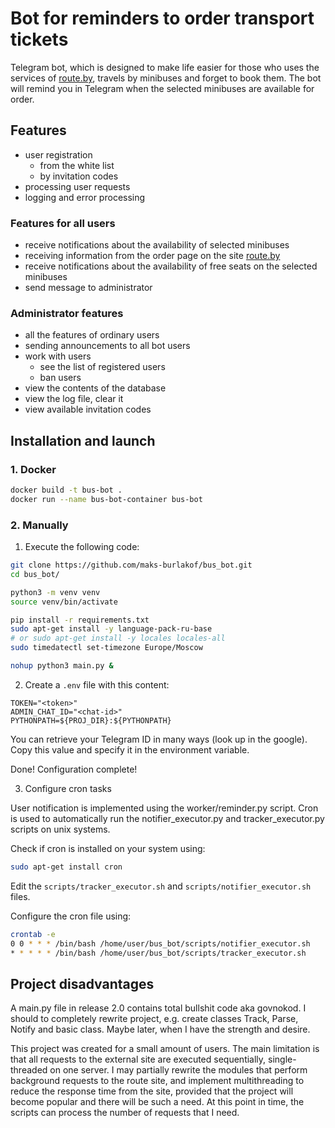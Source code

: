 # Bot for reminders to order transport tickets

Telegram bot, which is designed to make life easier for those who uses the services of [route.by](https://route.by/), travels by minibuses and forget to book them.
The bot will remind you in Telegram when the selected minibuses are available for order.

## Features

- user registration
  - from the white list
  - by invitation codes
- processing user requests
- logging and error processing

### Features for all users

- receive notifications about the availability of selected minibuses
- receiving information from the order page on the site [route.by](https://route.by/)
- receive notifications about the availability of free seats on the selected minibuses
- send message to administrator

### Administrator features

- all the features of ordinary users
- sending announcements to all bot users
- work with users
  - see the list of registered users
  - ban users
- view the contents of the database
- view the log file, clear it
- view available invitation codes

## Installation and launch

### 1. Docker

```bash
docker build -t bus-bot .
docker run --name bus-bot-container bus-bot
```

### 2. Manually

1. Execute the following code:

```bash
git clone https://github.com/maks-burlakof/bus_bot.git
cd bus_bot/

python3 -m venv venv
source venv/bin/activate

pip install -r requirements.txt
sudo apt-get install -y language-pack-ru-base
# or sudo apt-get install -y locales locales-all
sudo timedatectl set-timezone Europe/Moscow

nohup python3 main.py &
```

2. Create a `.env` file with this content:

```text
TOKEN="<token>"
ADMIN_CHAT_ID="<chat-id>"
PYTHONPATH=${PROJ_DIR}:${PYTHONPATH}
```

You can retrieve your Telegram ID in many ways (look up in the google). Copy this value and specify it in the environment variable.

Done! Configuration complete!

3. Configure cron tasks

User notification is implemented using the worker/reminder.py script. Cron is used to automatically run the notifier_executor.py and tracker_executor.py scripts on unix systems.

Check if cron is installed on your system using:

```bash
sudo apt-get install cron
```

Edit the `scripts/tracker_executor.sh` and `scripts/notifier_executor.sh` files.

Configure the cron file using:

```bash
crontab -e
0 0 * * * /bin/bash /home/user/bus_bot/scripts/notifier_executor.sh
* * * * * /bin/bash /home/user/bus_bot/scripts/tracker_executor.sh
```

## Project disadvantages

A main.py file in release 2.0 contains total bullshit code aka govnokod. I should to completely rewrite project, e.g. create classes Track, Parse, Notify and basic class. Maybe later, when I have the strength and desire.

This project was created for a small amount of users. The main limitation is that all requests to the external site are executed sequentially, single-threaded on one server. I may partially rewrite the modules that perform background requests to the route site, and implement multithreading to reduce the response time from the site, provided that the project will become popular and there will be such a need. At this point in time, the scripts can process the number of requests that I need.
